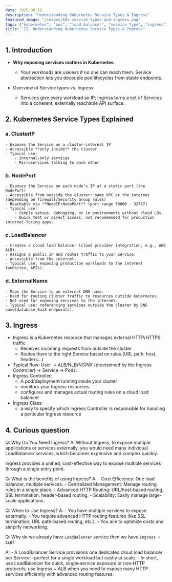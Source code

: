 ```yaml
---
date: 2025-06-12
description: "Understanding Kubernetes Service Types & Ingress"
featured_image: "/images/k8s-service-types-and-ingress.png"
tags: ["kubernetes", "aws", "load balancer", "service type", "ingress"]
title: "II. Understanding Kubernetes Service Types & Ingress"
---
```


## 1. Introduction
- **Why exposing services matters in Kubernetes**: 
    - Your workloads are useless if no one can reach them. Service abstraction lets you decouple pod lifecycles from stable endpoints.

- Overview of Service types vs. Ingress:
    - Services give every workload an IP; Ingress turns a set of Services into a coherent, externally reachable API surface.

## 2. Kubernetes Service Types Explained
### a. ClusterIP
    - Exposes the Service on a cluster-internal IP
    - Accessible **only inside** the cluster
    - Typical use: 
        - Internal-only services 
        - Microservices talking to each other
### b. NodePort
    - Exposes the Service on each node’s IP at a static port (the NodePort)
    - Accessible from outside the cluster: same VPC or the internet (depending on firewall/Security Group rules)
    - Reachable via **NodeIP:NodePort** (port range 30000 - 32767)
    - Typical use:
        - Simple setups, debugging, or in environments without cloud LBs. 
        - Quick test or direct access, not recommended for production internet-facing apps.
### c. LoadBalancer
    - Creates a cloud load balancer (cloud provider integration, e.g., AWS ALB).
    - Assigns a public IP and routes traffic to your Service.
    - Accessible from the internet.
    - Typical use: exposing production workloads to the internet (websites, APIs).
### d. ExternalName
    - Maps the Service to an external DNS name.
    - Used for routing cluster traffic to resources outside Kubernetes.
    - Not used for exposing services to the internet.
    - Typical use: referencing services outside the cluster by DNS name(database,SaaS endpoints).

## 3. Ingress
- Ingress is a Kubernetes resource that manages external HTTP/HTTPS traffic
    - Receives incoming requests from outside the cluster
    - Routes them to the right Service based on rules (URL path, host, headers…)
- Typical flow: User → ALB/NLB/NGINX (provisioned by the Ingress Controller) → Service → Pods.
- Ingress Controller:
    - A pod/deployment running inside your cluster
    - monitors your Ingress resources.
    - configures and manages actual routing rules on a cloud load balancer
- Ingress Class:
    - a way to specify which Ingress Controller is responsible for handling a particular Ingress resource

## 4. Curious question
Q: Why Do You Need Ingress?
A: Without Ingress, to expose multiple applications or services externally, you would need many individual LoadBalancer services, which becomes expensive and complex quickly.

Ingress provides a unified, cost-effective way to expose multiple services through a single entry point.

Q: What is the benefits of using Ingress?
A:
    - Cost Efficiency: One load balancer, multiple services.
    - Centralized Management: Manage routing rules in a single place.
    - Advanced HTTP Routing: URL/host-based routing, SSL termination, header-based routing.
    - Scalability: Easily manage large-scale applications.

Q: When to Use Ingress?
A:
    - You have multiple services to expose externally.
    - You require advanced HTTP routing features (like SSL termination, URL path-based routing, etc.).
    - You aim to optimize costs and simplify networking.

Q: Why do we already have `LoadBalancer` service then we have `Ingress + ALB`?

A:
    - A LoadBalancer Service provisions one dedicated cloud load balancer per Service—perfect for a single workload but costly at scale.
    - In short, use LoadBalancer for quick, single‑service exposure or non‑HTTP protocols; use Ingress + ALB when you need to expose many HTTP services efficiently with advanced routing features.